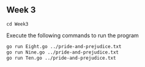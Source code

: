 ## Week 3

`cd Week3`

Execute the following commands to run the program

```bash
go run Eight.go ../pride-and-prejudice.txt
go run Nine.go ../pride-and-prejudice.txt
go run Ten.go ../pride-and-prejudice.txt
```